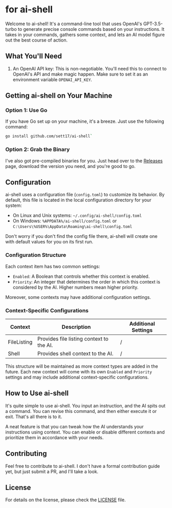 # for ai-shell

Welcome to ai-shell! It's a command-line tool that uses OpenAI's GPT-3.5-turbo to generate precise console commands based on your instructions. It takes in your commands, gathers some context, and lets an AI model figure out the best course of action.

## What You'll Need

1. An OpenAI API key: This is non-negotiable. You'll need this to connect to OpenAI's API and make magic happen. Make sure to set it as an environment variable `OPENAI_API_KEY`.

## Getting ai-shell on Your Machine

### Option 1: Use Go

If you have Go set up on your machine, it's a breeze. Just use the following command:


```bash
go install github.com/sett17/ai-shell` 
```

### Option 2: Grab the Binary

I've also got pre-compiled binaries for you. Just head over to the [Releases](https://github.com/sett17/ai-shell/releases) page, download the version you need, and you're good to go.

## Configuration

ai-shell uses a configuration file (`config.toml`) to customize its behavior. By default, this file is located in the local configuration directory for your system:

- On Linux and Unix systems: `~/.config/ai-shell/config.toml`
- On Windows: `%APPDATA%/ai-shell/config.toml` or `C:\Users\%USER%\AppData\Roaming\ai-shell\config.toml`

Don't worry if you don't find the config file there, ai-shell will create one with default values for you on its first run.

### Configuration Structure

Each context item has two common settings:

- `Enabled`: A Boolean that controls whether this context is enabled.
- `Priority`: An integer that determines the order in which this context is considered by the AI. Higher numbers mean higher priority.

Moreover, some contexts may have additional configuration settings.

### Context-Specific Configurations

| Context | Description | Additional Settings |
| --- | --- | --- |
| FileListing | Provides file listing context to the AI. | / |
| Shell | Provides shell context to the AI. | / |

This structure will be maintained as more context types are added in the future. Each new context will come with its own `Enabled` and `Priority` settings and may include additional context-specific configurations.

## How to Use ai-shell

It's quite simple to use ai-shell. You input an instruction, and the AI spits out a command. You can revise this command, and then either execute it or exit. That's all there is to it.

A neat feature is that you can tweak how the AI understands your instructions using context. You can enable or disable different contexts and prioritize them in accordance with your needs.

## Contributing

Feel free to contribute to ai-shell. I don't have a formal contribution guide yet, but just submit a PR, and I'll take a look.

## License

For details on the license, please check the [LICENSE](https://github.com/sett17/ai-shell/blob/main/LICENSE) file.

